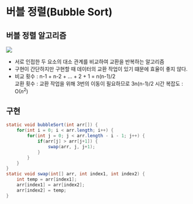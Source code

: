# 버블 정렬(Bubble Sort)

## 버블 정렬 알고리즘
![](https://github.com/khy07181/TIL/blob/master/Algorithm/img/Bubble_Sort_1.jpg)
- 서로 인접한 두 요소의 대소 관계를 비교하여 교환을 반복하는 알고리즘
- 구현이 간단하지만 구현할 때 데이터의 교환 작업이 있기 떄문에 효율이 좋지 않다.
- 비교 횟수 : n-1 + n-2 + ... + 2 + 1 = n(n-1)/2<br>
교환 횟수 : 교환 작업을 위해 3번의 이동이 필요하므로 3n(n-1)/2
시간 복잡도 : O($n^{2}$)

## 구현
```java
static void bubbleSort(int arr[]) {
    for(int i = 0; i < arr.length; i++) {
        for(int j = 0; j < arr.length - i - 1; j++) {
            if(arr[j] > arr[j+1]) {
                swap(arr, j, j+1);
            }
        }
    }
}
static void swap(int[] arr, int index1, int index2) {
	int temp = arr[index1];
	arr[index1] = arr[index2];
	arr[index2] = temp;
}
```